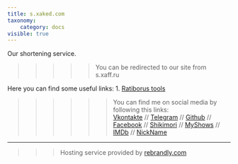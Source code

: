 ```yaml
---
title: s.xaked.com
taxonomy:
    category: docs
visible: true
---
```


Our shortening service.

>>>>> You can be redirected to our site from s.xaff.ru

Here you can find some useful links:
	1. [Ratiborus tools](https://s.xaked.com/ratiborus)

>>>>>> You can find me on social media by following this links:<br/>[Vkontakte](https://s.xaked.com/vk) // [Telegram](https://s.xaked.com/tg) // [Github](https://s.xaked.com/gt) // [Facebook](https://s.xaked.com/fb) // [Shikimori](https://s.xaked.com/sk) // [MyShows](https://s.xaked.com/ms) // [IMDb](https://s.xaked.com/imdb) // [NickName](https://s.xaked.com/nk)

---

>>> Hosting service provided by [rebrandly.com](https://rebrandly.com/)